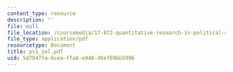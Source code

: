 ```yaml
---
content_type: resource
description: ''
file: null
file_location: /coursemedia/17-872-quantitative-research-in-political-science-and-public-policy-spring-2004/5d7047fa6ceaffa8e94846e769bb5996_ps1_sol.pdf
file_type: application/pdf
resourcetype: Document
title: ps1_sol.pdf
uid: 5d7047fa-6cea-ffa8-e948-46e769bb5996
---
```

